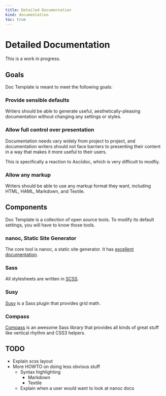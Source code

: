 ```yaml
--- 
title: Detailed Documentation
kind: documentation
toc: true
---
```


# Detailed Documentation

This is a work in progress.

## Goals

Doc Template is meant to meet the following goals:

### Provide sensible defaults

Writers should be able to generate useful, aesthetically-pleasing
documentation without changing any settings or styles.

### Allow full control over presentation

Documentation needs vary widely from project to project, and
documentation writers should not face barriers to presenting their
content in a way that makes it more useful to their users.

This is specifically a reaction to Asciidoc, which is very difficult
to modfiy.

### Allow any markup

Writers should be able to use any markup format they want, including
HTML, HAML, Markdown, and Textile.

## Components

Doc Template is a collection of open source tools. To modify its
default settings, you will have to know those tools.

### nanoc, Static Site Generator

The core tool is nanoc, a static site generator. It has
[excellent documentation](http://nanoc.stoneship.org/docs/).

### Sass

All stylesheets are written in [SCSS](http://sass-lang.com/).

### Susy

[Susy](http://susy.oddbird.net/) is a Sass plugin that provides grid
math.

### Compass

[Compass](http://compass-style.org/) is an awesome Sass library that
provides all kinds of great stuff like vertical rhythm and CSS3
helpers.

## TODO

* Explain scss layout
* More HOWTO on doing less obvious stuff
    * Syntax highlighting
        * Markdown
        * Textile
    * Explain when a user would want to look at nanoc docs
